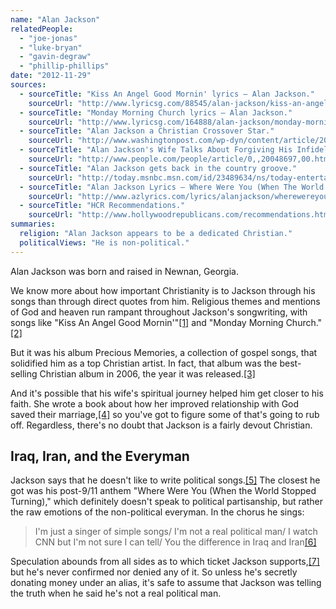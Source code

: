 ```yaml
---
name: "Alan Jackson"
relatedPeople:
  - "joe-jonas"
  - "luke-bryan"
  - "gavin-degraw"
  - "phillip-phillips"
date: "2012-11-29"
sources:
  - sourceTitle: "Kiss An Angel Good Mornin' lyrics – Alan Jackson."
    sourceUrl: "http://www.lyricsg.com/88545/alan-jackson/kiss-an-angel-good-mornin-lyrics"
  - sourceTitle: "Monday Morning Church lyrics – Alan Jackson."
    sourceUrl: "http://www.lyricsg.com/164888/alan-jackson/monday-morning-church-lyrics"
  - sourceTitle: "Alan Jackson a Christian Crossover Star."
    sourceUrl: "http://www.washingtonpost.com/wp-dyn/content/article/2006/12/25/AR2006122500515.html"
  - sourceTitle: "Alan Jackson's Wife Talks About Forgiving His Infidelities."
    sourceUrl: "http://www.people.com/people/article/0,,20048697,00.html"
  - sourceTitle: "Alan Jackson gets back in the country groove."
    sourceUrl: "http://today.msnbc.msn.com/id/23489634/ns/today-entertainment/t/alan-jackson-gets-back-country-groove/#.ULUosIfAdf0"
  - sourceTitle: "Alan Jackson Lyrics – Where Were You (When The World Stopped Turning)."
    sourceUrl: "http://www.azlyrics.com/lyrics/alanjackson/wherewereyouwhentheworldstoppedturning.html"
  - sourceTitle: "HCR Recommendations."
    sourceUrl: "http://www.hollywoodrepublicans.com/recommendations.htm"
summaries:
  religion: "Alan Jackson appears to be a dedicated Christian."
  politicalViews: "He is non-political."
---
```


Alan Jackson was born and raised in Newnan, Georgia.

We know more about how important Christianity is to Jackson through his songs than through direct quotes from him. Religious themes and mentions of God and heaven run rampant throughout Jackson's songwriting, with songs like "Kiss An Angel Good Mornin'"<a class="source-citation" href="#http%3A%2F%2Fwww.lyricsg.com%2F88545%2Falan-jackson%2Fkiss-an-angel-good-mornin-lyrics" title="Kiss An Angel Good Mornin&apos; lyrics – Alan Jackson.">[1]</a> and "Monday Morning Church."<a class="source-citation" href="#http%3A%2F%2Fwww.lyricsg.com%2F164888%2Falan-jackson%2Fmonday-morning-church-lyrics" title="Monday Morning Church lyrics – Alan Jackson.">[2]</a>

But it was his album Precious Memories, a collection of gospel songs, that solidified him as a top Christian artist. In fact, that album was the best-selling Christian album in 2006, the year it was released.<a class="source-citation" href="#http%3A%2F%2Fwww.washingtonpost.com%2Fwp-dyn%2Fcontent%2Farticle%2F2006%2F12%2F25%2FAR2006122500515.html" title="Alan Jackson a Christian Crossover Star.">[3]</a>

And it's possible that his wife's spiritual journey helped him get closer to his faith. She wrote a book about how her improved relationship with God saved their marriage,<a class="source-citation" href="#http%3A%2F%2Fwww.people.com%2Fpeople%2Farticle%2F0%2C%2C20048697%2C00.html" title="Alan Jackson&apos;s Wife Talks About Forgiving His Infidelities.">[4]</a> so you've got to figure some of that's going to rub off. Regardless, there's no doubt that Jackson is a fairly devout Christian.


## Iraq, Iran, and the Everyman

Jackson says that he doesn't like to write political songs.<a class="source-citation" href="#http%3A%2F%2Ftoday.msnbc.msn.com%2Fid%2F23489634%2Fns%2Ftoday-entertainment%2Ft%2Falan-jackson-gets-back-country-groove%2F%23.ULUosIfAdf0" title="Alan Jackson gets back in the country groove.">[5]</a> The closest he got was his post-9/11 anthem "Where Were You (When the World Stopped Turning)," which definitely doesn't speak to political partisanship, but rather the raw emotions of the non-political everyman. In the chorus he sings:

>I'm just a singer of simple songs/ I'm not a real political man/ I watch CNN but I'm not sure I can tell/ You the difference in Iraq and Iran<a class="source-citation" href="#http%3A%2F%2Fwww.azlyrics.com%2Flyrics%2Falanjackson%2Fwherewereyouwhentheworldstoppedturning.html" title="Alan Jackson Lyrics – Where Were You (When The World Stopped Turning).">[6]</a>

Speculation abounds from all sides as to which ticket Jackson supports,<a class="source-citation" href="#http%3A%2F%2Fwww.hollywoodrepublicans.com%2Frecommendations.htm" title="HCR Recommendations.">[7]</a> but he's never confirmed nor denied any of it. So unless he's secretly donating money under an alias, it's safe to assume that Jackson was telling the truth when he said he's not a real political man.